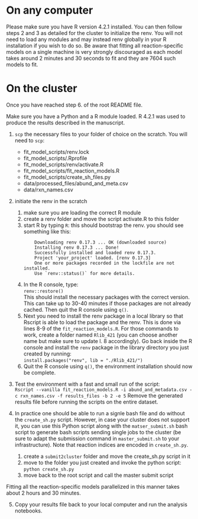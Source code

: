 
# On any computer

Please make sure you have R version 4.2.1 installed. You can then follow steps 2 and 3 as detailed for the cluster to initialize the renv. You will not need to load any modules and may instead renv globally in your R installation if you wish to do so. Be aware that fitting all reaction-specific models on a single machine is very strongly discouraged as each model takes around 2 minutes and 30 seconds to fit and they are 7604 such models to fit.

# On the cluster

Once you have reached step 6. of the root README file.

Make sure you have a Python and a R module loaded. R 4.2.1 was used to produce the results described in the manuscript.

1. ```scp``` the necessary files to your folder of choice on the scratch. You will need to ```scp```:
    - fit_model_scripts/renv.lock
    - fit_model_scripts/.Rprofile
    - fit_model_scripts/renv/activate.R
    - fit_model_scripts/fit_reaction_models.R
    - fit_model_scripts/create_sh_files.py
    - data/processed_files/abund_and_meta.csv
    - data/rxn_names.csv


2. initiate the renv in the scratch
    1. make sure you are loading the correct R module
    2. create a renv folder and move the script activate.R to this folder
    3. start R by typing ```R```: this should bootstrap the renv. you should see something like this:
        ```# Bootstrapping renv 0.17.3
            Downloading renv 0.17.3 ... OK (downloaded source)
            Installing renv 0.17.3 ... Done!
            Successfully installed and loaded renv 0.17.3.
            Project 'your_project' loaded. [renv 0.17.3]
            One or more packages recorded in the lockfile are not installed.
            Use `renv::status()` for more details.
        ```
    4. In the R console, type:\
         ```renv::restore()```  
         This should install the necessary packages with the correct version. This  can take up to 30-40 minutes if those packages are not already cached.
         Then quit the R console using ```q()```.
    5. Next you need to install the renv package in a local library so that Rscript is able to load the package and the renv. This is done via lines 8-9 of the ```fit_reaction_models.R```. For those commands to work, create a folder named ```Rlib_421``` (you can choose another name but make sure to update l. 8 accordingly). Go back inside the R console and install the ```renv``` package in the library directory you just created by running:\
        ```install.packages("renv", lib = "./Rlib_421/")```
    5. Quit the R console using ```q()```, the environment installation should now be complete.
    

3. Test the environment with a fast and small run of the script:\
    ```Rscript --vanilla fit_reaction_models.R -i abund_and_metadata.csv -c rxn_names.csv -f results_files -b 2 -e 5```
    Remove the generated results file before running the scripts on the entire dataset.

4. In practice one should be able to run a signle bash file and do without the ```create_sh.py``` script. However, in case your cluster does not support it, you can use this Python script along with the ```matser_submit.sh``` bash script to generate bash scripts sending single jobs to the cluster (be sure to adapt the submission command in ```master_submit.sh``` to your infrastructure). Note that reaction indices are encoded in ```create_sh.py```.
    1. create a ```submit2cluster``` folder and move the create_sh.py script in it
    2. move to the folder you just created and invoke the python script:\
        ```python create_sh.py```
    3. move back to the root script and call the master submit script

Fitting all the reaction-specific models parallelized in this manner takes about 2 hours and 30 minutes.

5. Copy your results file back to your local computer and run the analysis notebooks.

